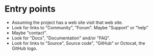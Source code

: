 # Entry points

* Assuming the project has a web site visit that web site.
* Look for links to "Community", "Forum". Maybe "Support" or "help"
* Maybe "contact".
* Look for "Docs", "Documentation" and/or "FAQ".
* Look for links to "Source", Source code", "GitHub" or Octocat, the GitHub logo.

